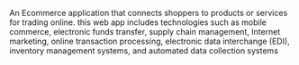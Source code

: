 An Ecommerce application that connects shoppers to products or services for trading online. this web app includes  technologies such as mobile commerce, electronic funds transfer, supply chain management, Internet marketing, online transaction processing, electronic data interchange (EDI), inventory management systems, and automated data collection systems
